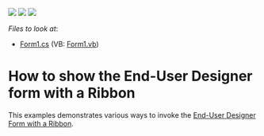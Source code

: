 <!-- default badges list -->
![](https://img.shields.io/endpoint?url=https://codecentral.devexpress.com/api/v1/VersionRange/128603408/10.1.4%2B)
[![](https://img.shields.io/badge/Open_in_DevExpress_Support_Center-FF7200?style=flat-square&logo=DevExpress&logoColor=white)](https://supportcenter.devexpress.com/ticket/details/E20)
[![](https://img.shields.io/badge/📖_How_to_use_DevExpress_Examples-e9f6fc?style=flat-square)](https://docs.devexpress.com/GeneralInformation/403183)
<!-- default badges end -->
<!-- default file list -->
*Files to look at*:

* [Form1.cs](./CS/Form1.cs) (VB: [Form1.vb](./VB/Form1.vb))
<!-- default file list end -->
# How to show the End-User Designer form with a Ribbon


<p>This examples demonstrates various ways to invoke the <a href="http://help.devexpress.com/XtraReports/CustomDocument3302.aspx">End-User Designer Form with a Ribbon</a>.</p>

<br/>


